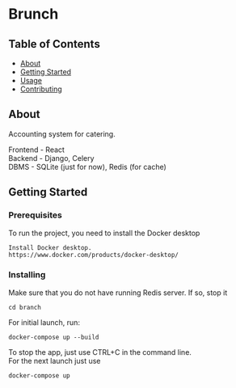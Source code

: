 # Brunch

## Table of Contents

- [About](#about)
- [Getting Started](#getting_started)
- [Usage](#usage)
- [Contributing](../CONTRIBUTING.md)

## About <a name = "about"></a>

Accounting system for catering.

Frontend - React \
Backend - Django, Celery \
DBMS - SQLite (just for now), Redis (for cache)


## Getting Started <a name = "getting_started"></a>

### Prerequisites

To run the project, you need to install the Docker desktop

```
Install Docker desktop. 
https://www.docker.com/products/docker-desktop/
```

### Installing

Make sure that you do not have running Redis server. If so, stop it

```
cd branch
```

For initial launch, run:

```
docker-compose up --build
```

To stop the app, just use CTRL+C in the command line.\
For the next launch just use

```
docker-compose up
```
